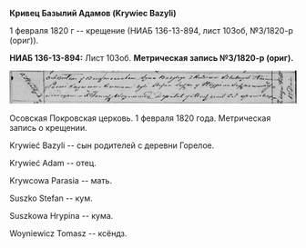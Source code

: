 **Кривец Базылий Адамов (Krywiec Bazyli)**

1 февраля 1820 г -- крещение (НИАБ 136-13-894, лист 103об, №3/1820-р
(ориг)).

**НИАБ 136-13-894:** Лист 103об. **Метрическая запись №3/1820-р
(ориг).**

![](./media/1067430279e837c11e1fb6399910157da5ea3dc5.png)

Осовская Покровская церковь. 1 февраля 1820 года. Метрическая запись о
крещении.

Krywieć Bazyli -- сын родителей с деревни Горелое.

Krywieć Adam -- отец.

Krywcowa Parasia -- мать.

Suszko Stefan -- кум.

Suszkowa Hrypina -- кума.

Woyniewicz Tomasz -- ксёндз.
